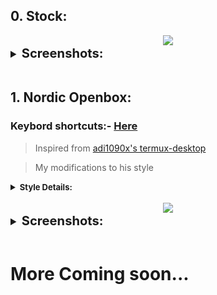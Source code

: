 ## 0. Stock:

<center><img src="https://raw.githubusercontent.com/sabamdarif/termux-desktop/setup-files/images/openbox/look_0/desktop.png"></center>

<details style ="font-size: larger">
<summary><b style ="font-size: larger">Screenshots: </b></summary>

|Menu|
|--|
|![img](https://raw.githubusercontent.com/sabamdarif/termux-desktop/setup-files/images/openbox/look_0/menu.png)|

</details>
<br>

## 1. Nordic Openbox:
### Keybord shortcuts:- [Here](https://github.com/sabamdarif/termux-desktop/blob/main/see-more.md#openbox-keybindings-cheat-sheet)
>Inspired from [adi1090x's termux-desktop](https://github.com/adi1090x/termux-desktop)

>My modifications to his style

<details>
<summary><b style ="font-size: small">Style Details: </summary>
Theme Used: 
<br>

- GTK Theme:- [Nordic-darker](https://www.gnome-look.org/p/1267246)
- Openbox Theme:- [Nord-Openbox](https://gitlab.com/the-zero885/nord-openbox-theme)
- Kvantum:- [Nord-Kvantum](https://store.kde.org/p/1533594)

Icon Used:
<br>

- Icons:- [Nordzy](https://store.kde.org/p/1686927)
- Cursor Theme:- [Nordic-cursors](https://www.gnome-look.org/p/1662218/)

</b>
</details>
<br>

<center><img src="https://raw.githubusercontent.com/sabamdarif/termux-desktop/setup-files/images/openbox/look_1/desktop.png"></center>

<details style ="font-size: larger">
<summary><b style ="font-size: larger">Screenshots: </b></summary>

| Apps | Dashboard |
|:--:|:--:|
| ![Apps](https://raw.githubusercontent.com/sabamdarif/termux-desktop/setup-files/images/openbox/look_1/apps.png) | ![Dashboard](https://raw.githubusercontent.com/sabamdarif/termux-desktop/setup-files/images/openbox/look_1/dashbord.png) |
| **Launcher** | **Powermenu**  |
| ![Launcher](https://raw.githubusercontent.com/sabamdarif/termux-desktop/setup-files/images/openbox/look_1/launcher.png) | ![Powermenu](https://raw.githubusercontent.com/sabamdarif/termux-desktop/setup-files/images/openbox/look_1/powermenu.png) 

</details>

<br>


# More Coming soon...